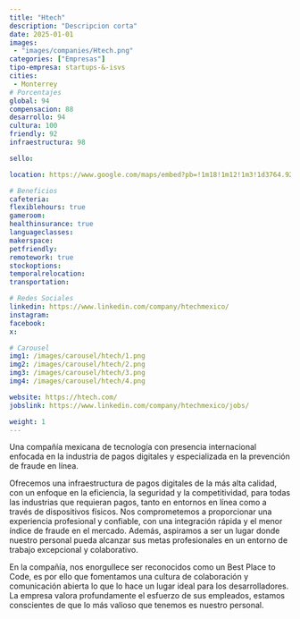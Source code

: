 ```yaml
---
title: "Htech"
description: "Descripcion corta"
date: 2025-01-01
images: 
 - "images/companies/Htech.png"
categories: ["Empresas"]
tipo-empresa: startups-&-isvs
cities: 
 - Monterrey
# Porcentajes  
global: 94
compensacion: 88
desarrollo: 94
cultura: 100
friendly: 92
infraestructura: 98  

sello: 

location: https://www.google.com/maps/embed?pb=!1m18!1m12!1m3!1d3764.92970278566!2d-99.2075316250159!3d19.328856481928497!2m3!1f0!2f0!3f0!3m2!1i1024!2i768!4f13.1!3m3!1m2!1s0x85cdfff1375abb6d%3A0xeaf113f5843b29a4!2sRam%C3%ADrez%20V%C3%A1zquez%20y%20Asociados!5e0!3m2!1ses-419!2smx!4v1738086000481!5m2!1ses-419!2smx

# Beneficios
cafeteria: 
flexiblehours: true
gameroom: 
healthinsurance: true
languageclasses: 
makerspace: 
petfriendly: 
remotework: true
stockoptions: 
temporalrelocation: 
transportation: 

# Redes Sociales
linkedin: https://www.linkedin.com/company/htechmexico/
instagram: 
facebook: 
x: 

# Carousel
img1: /images/carousel/htech/1.png
img2: /images/carousel/htech/2.png
img3: /images/carousel/htech/3.png
img4: /images/carousel/htech/4.png

website: https://htech.com/
jobslink: https://www.linkedin.com/company/htechmexico/jobs/

weight: 1
---
```


Una compañía mexicana de tecnología con presencia internacional enfocada en la industria de pagos digitales y especializada en la prevención de fraude en línea.

Ofrecemos una infraestructura de pagos digitales de la más alta calidad, con un enfoque en la eficiencia, la seguridad y la competitividad, para todas las industrias que requieran pagos, tanto en entornos en línea como a través de dispositivos físicos. Nos comprometemos a proporcionar una experiencia profesional y confiable, con una integración rápida y el menor índice de fraude en el mercado. Además, aspiramos a ser un lugar donde nuestro personal pueda alcanzar sus metas profesionales en un entorno de trabajo excepcional y colaborativo.

En la compañía, nos enorgullece ser reconocidos como un Best Place to Code, es por ello que
fomentamos una cultura de colaboración y comunicación abierta lo que lo hace un lugar ideal
para los desarrolladores.
La empresa valora profundamente el esfuerzo de sus empleados, estamos conscientes de que lo más valioso que tenemos es nuestro personal.